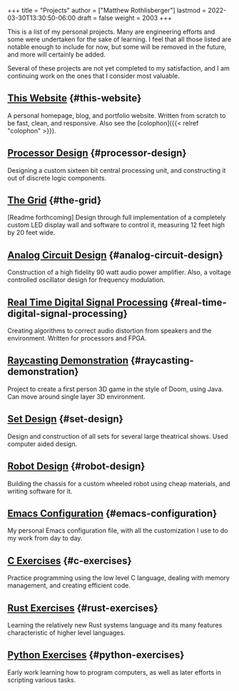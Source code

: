 +++
title = "Projects"
author = ["Matthew Rothlisberger"]
lastmod = 2022-03-30T13:30:50-06:00
draft = false
weight = 2003
+++

This is a list of my personal projects. Many are engineering efforts
and some were undertaken for the sake of learning. I feel that all
those listed are notable enough to include for now, but some will be
removed in the future, and more will certainly be added.

Several of these projects are not yet completed to my satisfaction,
and I am continuing work on the ones that I consider most valuable.


## [This Website](https://github.com/asterane/site) {#this-website}

A personal homepage, blog, and portfolio website. Written from scratch
to be fast, clean, and responsive. Also see the
[colophon]({{< relref "colophon" >}}).


## [Processor Design](https://github.com/asterane/processor-design) {#processor-design}

Designing a custom sixteen bit central processing unit, and
constructing it out of discrete logic components.


## [The Grid](https://github.com/asterane/the-grid) {#the-grid}

[Readme forthcoming] Design through full implementation of a
completely custom LED display wall and software to control it,
measuring 12 feet high by 20 feet wide.


## [Analog Circuit Design](https://github.com/asterane/analog-design) {#analog-circuit-design}

Construction of a high fidelity 90 watt audio power amplifier. Also, a
voltage controlled oscillator design for frequency modulation.


## [Real Time Digital Signal Processing](https://github.com/asterane/realtime-dsp) {#real-time-digital-signal-processing}

Creating algorithms to correct audio distortion from speakers and the
environment. Written for processors and FPGA.


## [Raycasting Demonstration](https://github.com/asterane/raycasting-demo) {#raycasting-demonstration}

Project to create a first person 3D game in the style of Doom, using
Java. Can move around single layer 3D environment.


## [Set Design](https://github.com/asterane/set-design) {#set-design}

Design and construction of all sets for several large theatrical
shows. Used computer aided design.


## [Robot Design](https://github.com/asterane/robot-design) {#robot-design}

Building the chassis for a custom wheeled robot using cheap materials,
and writing software for it.


## [Emacs Configuration](https://github.com/asterane/emacs-config) {#emacs-configuration}

My personal Emacs configuration file, with all the customization I use
to do my work from day to day.


## [C Exercises](https://github.com/asterane/c-exercises) {#c-exercises}

Practice programming using the low level C language, dealing with
memory management, and creating efficient code.


## [Rust Exercises](https://github.com/asterane/rust-exercises) {#rust-exercises}

Learning the relatively new Rust systems language and its many
features characteristic of higher level languages.


## [Python Exercises](https://github.com/asterane/python-exercises) {#python-exercises}

Early work learning how to program computers, as well as later efforts
in scripting various tasks.
